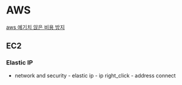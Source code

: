 # AWS

[aws 예기치 않은 비용 방지](https://docs.aws.amazon.com/ko_kr/awsaccountbilling/latest/aboutv2/checklistforunwantedcharges.html#checkexceedfree)

## EC2
### Elastic IP 
- network and security - elastic ip - ip right_click - address connect
